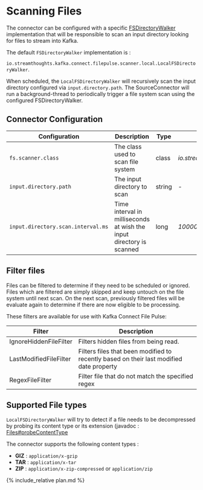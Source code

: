 # Scanning Files

The connector can be configured with a specific [FSDirectoryWalker](src/main/java/io/streamthoughts/kafka/connect/filepulse/scanner/FSDirectoryWalker) implementation that will be responsible to scan an input directory looking for files to stream into Kafka.

The default `FSDirectoryWalker` implementation is :

`io.streamthoughts.kafka.connect.filepulse.scanner.local.LocalFSDirectoryWalker`.

When scheduled, the  `LocalFSDirectoryWalker` will recursively scan the input directory configured via  `input.directory.path`.
The SourceConnector will run a background-thread to periodically trigger a file system scan using the configured FSDirectoryWalker.

## Connector Configuration

| Configuration |   Description |   Type    |   Default |   Importance  |
| --------------| --------------|-----------| --------- | ------------- |
|`fs.scanner.class` | The class used to scan file system | class | *io.streamthoughts.kafka.connect.filepulse.scanner.local.LocalFSDirectoryWalker* | medium |
|`input.directory.path` | The input directory to scan | string | *-* | high |
|`input.directory.scan.interval.ms` | Time interval in milliseconds at wish the input directory is scanned | long | *10000* | high |

## Filter files

Files can be filtered to determine if they need to be scheduled or ignored. Files which are filtered are simply skipped and  keep untouch on the file system until next scan. On the next scan, previously filtered files will be evaluate again to determine if there are now eligible to be processing.

These filters are available for use with Kafka Connect File Pulse:

| Filter | Description |
|---     | --- |
| IgnoreHiddenFileFilter | Filters hidden files from being read. |
| LastModifiedFileFilter | Filters files that been modified to recently based on their last modified date property |
| RegexFileFilter | Filter file that do not match the specified regex |


## Supported File types

`LocalFSDirectoryWalker` will try to detect if a file needs to be decompressed by probing its content type or its extension (javadoc : [Files#probeContentType](https://docs.oracle.com/javase/8/docs/api/java/nio/file/Files.html#probeContentType-java.nio.file.Path)

The connector supports the following content types :

* **GIZ** : `application/x-gzip`
* **TAR** : `application/x-tar`
* **ZIP** : `application/x-zip-compressed` or `application/zip`

{% include_relative plan.md %}